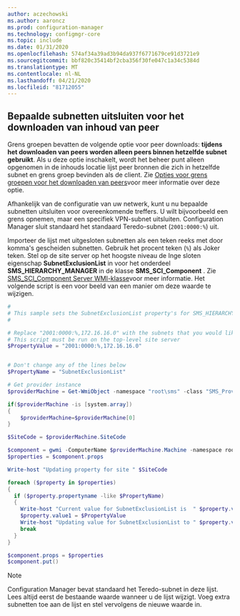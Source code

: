 ```yaml
---
author: aczechowski
ms.author: aaroncz
ms.prod: configuration-manager
ms.technology: configmgr-core
ms.topic: include
ms.date: 01/31/2020
ms.openlocfilehash: 574af34a39ad3b94da937f6771679ce91d3721e9
ms.sourcegitcommit: bbf820c35414bf2cba356f30fe047c1a34c5384d
ms.translationtype: MT
ms.contentlocale: nl-NL
ms.lasthandoff: 04/21/2020
ms.locfileid: "81712055"
---
```

## <a name="exclude-certain-subnets-for-peer-content-download"></a><a name="bkmk_subnet"></a>Bepaalde subnetten uitsluiten voor het downloaden van inhoud van peer

<!--3555777-->

Grens groepen bevatten de volgende optie voor peer downloads: **tijdens het downloaden van peers worden alleen peers binnen hetzelfde subnet gebruikt**. Als u deze optie inschakelt, wordt het beheer punt alleen opgenomen in de inhouds locatie lijst peer bronnen die zich in hetzelfde subnet en grens groep bevinden als de client. Zie [Opties voor grens groepen voor het downloaden van peers](../../../../servers/deploy/configure/boundary-groups.md#bkmk_bgoptions)voor meer informatie over deze optie.

Afhankelijk van de configuratie van uw netwerk, kunt u nu bepaalde subnetten uitsluiten voor overeenkomende treffers. U wilt bijvoorbeeld een grens opnemen, maar een specifiek VPN-subnet uitsluiten. Configuration Manager sluit standaard het standaard Teredo-subnet (`2001:0000:%`) uit.

Importeer de lijst met uitgesloten subnetten als een teken reeks met door komma's gescheiden subnetten. Gebruik het procent teken (`%`) als Joker teken. Stel op de site server op het hoogste niveau de Inge sloten eigenschap **SubnetExclusionList** in voor het onderdeel **SMS_HIERARCHY_MANAGER** in de klasse **SMS_SCI_Component** . Zie [SMS_SCI_Component Server WMI-klasse](../../../../../develop/reference/core/servers/configure/sms_sci_component-server-wmi-class.md)voor meer informatie. Het volgende script is een voor beeld van een manier om deze waarde te wijzigen.

```PowerShell
#
# This sample sets the SubnetExclusionList property's for SMS_HIERARCHY_MANAGER component for the top-level site
#

# Replace "2001:0000:%,172.16.16.0" with the subnets that you would like to exclude. It's a comma separated string.
# This script must be run on the top-level site server
$PropertyValue = "2001:0000:%,172.16.16.0"


# Don't change any of the lines below
$PropertyName = "SubnetExclusionList"

# Get provider instance
$providerMachine = Get-WmiObject -namespace "root\sms" -class "SMS_ProviderLocation"

if($providerMachine -is [system.array])
{
    $providerMachine=$providerMachine[0]
}

$SiteCode = $providerMachine.SiteCode

$component = gwmi -ComputerName $providerMachine.Machine -namespace root\sms\site_$SiteCode -query 'select comp.* from sms_sci_component comp join SMS_SCI_SiteDefinition sdef on sdef.SiteCode=comp.SiteCode where sdef.ParentSiteCode="" and comp.componentname="SMS_HIERARCHY_MANAGER"'
$properties = $component.props

Write-host "Updating property for site " $SiteCode

foreach ($property in $properties)
{
  if ($property.propertyname -like $PropertyName) 
  {
    Write-host "Current value for SubnetExclusionList is  " $property.value1
    $property.value1 = $PropertyValue
    Write-host "Updating value for SubnetExclusionList to " $property.value1
    break
  }
}

$component.props = $properties
$component.put()
```

> [!NOTE]
> Configuration Manager bevat standaard het Teredo-subnet in deze lijst. Lees altijd eerst de bestaande waarde wanneer u de lijst wijzigt. Voeg extra subnetten toe aan de lijst en stel vervolgens de nieuwe waarde in.
